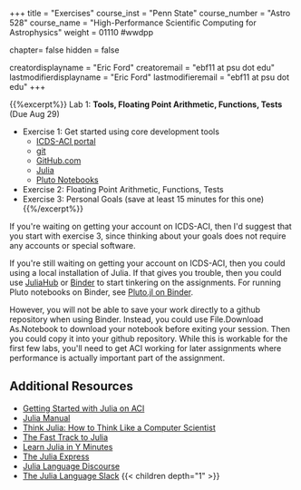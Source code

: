 +++
title = "Exercises"
course_inst = "Penn State"
course_number = "Astro 528"
course_name = "High-Performance Scientific Computing for Astrophysics"
weight = 01110  #wwdpp

chapter= false
hidden = false

creatordisplayname = "Eric Ford"
creatoremail = "ebf11 at psu dot edu"
lastmodifierdisplayname = "Eric Ford"
lastmodifieremail = "ebf11 at psu dot edu"
+++


{{%excerpt%}}
Lab 1: **Tools, Floating Point Arithmetic, Functions, Tests**
(Due Aug 29)

- Exercise 1: Get started using core development tools
    + [ICDS-ACI portal](http://portal.aci.ics.psu.edu/) 
    + [git](https://try.github.io/)
    + [GitHub.com](https://github.com)
    + [Julia](https://julialang.org/)
    + [Pluto Notebooks](https://github.com/fonsp/Pluto.jl)
- Exercise 2: Floating Point Arithmetic, Functions, Tests
- Exercise 3: Personal Goals (save at least 15 minutes for this one)
{{%/excerpt%}}
<!--    + [Jupyter Notebooks](https://jupyter.org) -->
<!-- 
[Lab 1 Git Repository](https://github.com/PsuAstro528/lab1-start)  (Due Aug 29)
- [Exercise 1: Core development tools](https://nbviewer.jupyter.org/github/PsuAstro528/lab1-start/blob/master/ex1.ipynb) 
- [Exercise 2: Floating Point Arithmetic, Functions, Tests](https://nbviewer.jupyter.org/github/PsuAstro528/lab1-start/blob/master/ex2.ipynb) 
-->

If you're waiting on getting your account on ICDS-ACI, then I'd suggest that you start with exercise 3, since thinking about your goals does not require any accounts or special software.

If you're still waiting on getting your account on ICDS-ACI, then you could using a local installation of Julia.
If that gives you trouble, then you could use [JuliaHub](https://juliahub.com/) or [Binder](https://mybinder.org) to start tinkering on the assignments.    For running Pluto notebooks on Binder, see [Pluto.jl on Binder](https://pluto-on-binder.glitch.me/).
<!-- 
(Links to: [Ex 1](https://mybinder.org/v2/gh/PsuAstro528/lab1-start/master?filepath=ex1.ipynb) and [Ex 2](https://mybinder.org/v2/gh/PsuAstro528/lab1-start/master?filepath=ex2.ipynb))
-->
However, you will not be able to save your work directly to a github repository when using Binder.  Instead, you could use File.Download As.Notebook to download your notebook before exiting your session.  Then you could copy it into your github repository.  While this is workable for the first few labs, you'll need to get ACI working for later assignments where performance is actually important part of the assignment.


## Additional Resources
- [Getting Started with Julia on ACI](/lessons/week1/how-to-use-aci)
- [Julia Manual](http://docs.julialang.org/en/v1/)
- [Think Julia: How to Think Like a Computer Scientist](https://benlauwens.github.io/ThinkJulia.jl/latest/book.html)
- [The Fast Track to Julia](https://juliadocs.github.io/Julia-Cheat-Sheet/)
- [Learn Julia in Y Minutes](https://learnxinyminutes.com/docs/julia/)
- [The Julia Express](https://github.com/bkamins/The-Julia-Express)
- [Julia Language Discourse](https://discourse.julialang.org/)
- [The Julia Language Slack](https://julialang.org/slack/)
{{< children depth="1" >}}
